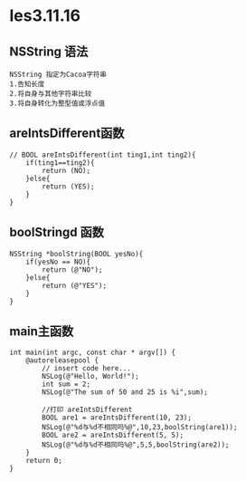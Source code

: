 # les3.11.16

## NSString 语法
    NSString 指定为Cacoa字符串
    1.告知长度
    2.将自身与其他字符串比较
    3.将自身转化为整型值或浮点值
## areIntsDifferent函数
    // BOOL areIntsDifferent(int ting1,int ting2){
        if(ting1==ting2){
            return (NO);
        }else{
            return (YES);
        }
    }
## boolStringd 函数
    NSString *boolString(BOOL yesNo){
        if(yesNo == NO){
            return (@"NO");
        }else{
            return (@"YES");
        }
    }
## main主函数
    int main(int argc, const char * argv[]) {
        @autoreleasepool {
            // insert code here...
            NSLog(@"Hello, World!");
            int sum = 2;
            NSLog(@"The sum of 50 and 25 is %i",sum);

            //打印 areIntsDifferent
            BOOL are1 = areIntsDifferent(10, 23);
            NSLog(@"%d与%d不相同吗%@",10,23,boolString(are1));
            BOOL are2 = areIntsDifferent(5, 5);
            NSLog(@"%d与%d不相同吗%@",5,5,boolString(are2));
        }
        return 0;
    }
